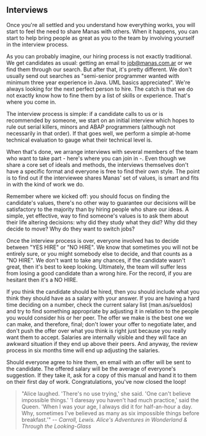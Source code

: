 ## Interviews

Once you're all settled and you understand how everything works, you will start to feel the need to share Manas with others. When it happens, you can start to help bring people as great as you to the team by involving yourself in the interview process.

As you can probably imagine, our hiring process is not exactly traditional. We get candidates as usual: getting an email to [job@manas.com.ar](mailto:job@manas.com.ar) or we find them through our search. But after that, it's pretty different. We don't usually send out searches as "semi-senior programmer wanted with minimum three year experience in Java. UML basics appreciated". We're always looking for the next perfect person to hire. The catch is that we do not exactly know how to fine them by a list of skills or experience. That's where you come in.

The interview process is simple: if a candidate calls to us or is recommended by someone, we start on an initial interview which hopes to rule out serial killers, minors and ABAP programmers (although not necessarily in that order). If that goes well, we perform a simple at-home technical evaluation to gauge what their technical level is.

When that's done, we arrange interviews with several members of the team who want to take part - here's where you can join in -. Even though we share a core set of ideals and methods, the interviews themselves don't have a specific format and everyone is free to find their own style. The point is to find out if the interviewee shares Manas' set of values, is smart and fits in with the kind of work we do.

Remember where we kicked off: you should focus on finding the candidate's values, there's no other way to guarantee our decisions will be satisfactory to the majority than by hiring people who share our ideas. A simple, yet effective, way to find someone's values is to ask them about their life altering decisions: why did they study what they did? Why did they decide to move? Why do they want to switch jobs?

Once the interview process is over, everyone involved has to decide between "YES HIRE" or "NO HIRE". We know that sometimes you will not be entirely sure, or you might somebody else to decide, and that counts as a "NO HIRE". We don't want to take any chances, if the candidate wasn't great, then it's best to keep looking. Ultimately, the team will suffer less from losing a good candidate than a wrong hire. For the record, if you are hesitant then it's a NO HIRE.

If you think the candidate should be hired, then you should include what you think they should have as a salary with your answer. If you are having a hard time deciding on a number, check the current salary list (man.as/sueldos) and try to find something appropriate by adjusting it in relation to the people you would consider his or her peer. The offer we make is the best one we can make, and therefore, final; don't lower your offer to negotiate later, and don't push the offer over what you think is right just because you really want them to accept. Salaries are internally visible and they will face an awkward situation if they end up above their peers. And anyway, the review process in six months time will end up adjusting the salaries.

Should everyone agree to hire them, en email with an offer will be sent to the candidate. The offered salary will be the average of everyone's suggestion. If they take it, ask for a copy of this manual and hand it to them on their first day of work. Congratulations, you've now closed the loop!

> "Alice laughed. 'There's no use trying,' she said. 'One can't believe impossible things.'
> 'I daresay you haven't had much practice,' said the Queen.
> 'When I was your age, I always did it for half-an-hour a day. Why, sometimes I've believed as many as six impossible things before breakfast.'"
> -- <cite>Carroll, Lewis. Alice's Adventures in Wonderland & Through the Looking-Glass</cite>
